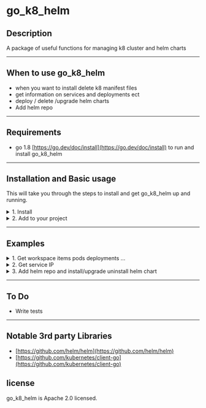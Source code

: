 # go_k8_helm

## Description
A package of useful functions for managing k8 cluster and helm charts

---
## When to use go_k8_helm
- when you want to install delete k8 manifest files
- get information on services and deployments ect
- deploy / delete /upgrade helm charts
- Add helm repo

---

## Requirements
* go 1.8 [https://go.dev/doc/install](https://go.dev/doc/install) to run and install go_k8_helm

---

## Installation and Basic usage
This will take you through the steps to install and get go_k8_helm up and running.
<details>
<summary>1. Install</summary>

``` bash
go get github.com/Mrpye/go_k8_helm
```
</details>

<details>
<summary>2. Add to your project</summary>


```go
    import "github.com/Mrpye/go_k8_helm"
```
</details>

---

## Examples

<details>
<summary>1. Get workspace items pods deployments ...</summary>

```go
package main

import "github.com/Mrpye/go_k8_helm"

func main() {

	//*****************************************************************************
	// Create the k8 connection
	//you can pass in the kube config file path or leave black for default location
	//*****************************************************************************
	k8, err := go_k8_helm.CreateK8KubeConfig("minikube", "")

	// ********************************
	//Can also use the token connection
	// ********************************
	//k8, err := go_k8_helm.CreateK8Token("localhost","auth",true)

	if err != nil {
		panic(err)
	}
	//****************************
	//get items from the workspace
	//****************************
	result, err := k8.GetServiceIP("default", "my_service")
	if err != nil {
		panic(err)
	}

	for _, s := range result {
		println(s.ServiceName, s.IP, s.Port, s.ServiceType)
	}

}

```

</details>

<details>
<summary>2. Get service IP</summary>

```go
package main

import "github.com/Mrpye/go_k8_helm"

func main() {

	//*****************************************************************************
	// Create the k8 connection
	//you can pass in the kube config file path or leave black for default location
	//*****************************************************************************
	k8, err := go_k8_helm.CreateK8KubeConfig("minikube", "")

	// ********************************
	//Can also use the token connection
	// ********************************
	//k8, err := go_k8_helm.CreateK8Token("localhost","auth",true)

	if err != nil {
		panic(err)
	}
	//****************************
	//get items from the workspace
	//****************************
	result, err := k8.GetServiceIP("default", "my_service")
	if err != nil {
		panic(err)
	}

	for _, s := range result {
		println(s.ServiceName, s.IP, s.Port, s.ServiceType)
	}

}


```

</details>


<details>
<summary>3. Add helm repo and install/upgrade uninstall helm chart</summary>

```go
package main

import "github.com/Mrpye/go_k8_helm"

func main() {

	//*****************************************************************************
	// Create the k8 connection
	//you can pass in the kube config file path or leave black for default location
	//*****************************************************************************
	k8, err := go_k8_helm.CreateK8KubeConfig("minikube", "")

	// ********************************
	//Can also use the token connection
	// ********************************
	//k8, err := go_k8_helm.CreateK8Token("localhost","auth",true)

	if err != nil {
		panic(err)
	}
	//**********
	//Add a repo
	//**********
	err = k8.RepoAdd("my_repo", "https://kubernetes-charts.storage.googleapis.com", "user", "password")
	if err != nil {
		panic(err)
	}
	//***************
	//Update the repo
	//***************
	err = k8.RepoUpdate()
	if err != nil {
		panic(err)
	}

	//***************
	//Deploy a chart
	//***************
	err = k8.DeployHelmChart("my_repo/char", "release_name", "default", map[string]interface{}{"key": "value"})
	if err != nil {
		panic(err)
	}
	//***************
	//Upgrade a chart
	//***************
	err = k8.UpgradeHelmChart("my_repo/char", "release_name", "default", map[string]interface{}{"key": "value"})
	if err != nil {
		panic(err)
	}
	//***************
	//Uninstall a chart
	//***************
	err = k8.UninstallHelmChart("my_repo/char", "release_name")
	if err != nil {
		panic(err)
	}
}


```

</details>

---

## To Do
- Write tests


--- 

## Notable 3rd party Libraries

- [https://github.com/helm/helm](https://github.com/helm/helm)
- [https://github.com/kubernetes/client-go](https://github.com/kubernetes/client-go)


## license
go_k8_helm is Apache 2.0 licensed.
